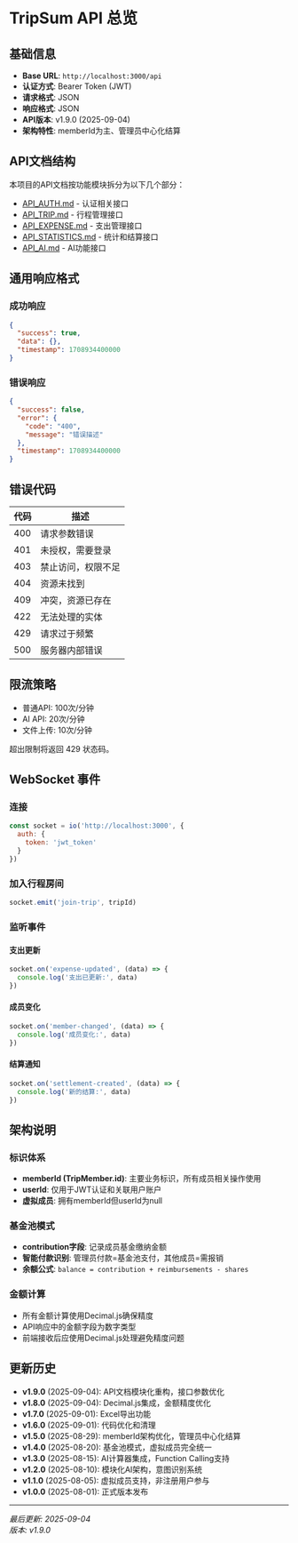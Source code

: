# TripSum API 总览

## 基础信息

- **Base URL**: `http://localhost:3000/api`
- **认证方式**: Bearer Token (JWT)
- **请求格式**: JSON
- **响应格式**: JSON
- **API版本**: v1.9.0 (2025-09-04)
- **架构特性**: memberId为主、管理员中心化结算

## API文档结构

本项目的API文档按功能模块拆分为以下几个部分：

- [API_AUTH.md](./API_AUTH.md) - 认证相关接口
- [API_TRIP.md](./API_TRIP.md) - 行程管理接口
- [API_EXPENSE.md](./API_EXPENSE.md) - 支出管理接口
- [API_STATISTICS.md](./API_STATISTICS.md) - 统计和结算接口
- [API_AI.md](./API_AI.md) - AI功能接口

## 通用响应格式

### 成功响应

```json
{
  "success": true,
  "data": {},
  "timestamp": 1708934400000
}
```

### 错误响应

```json
{
  "success": false,
  "error": {
    "code": "400",
    "message": "错误描述"
  },
  "timestamp": 1708934400000
}
```

## 错误代码

| 代码 | 描述 |
|------|------|
| 400 | 请求参数错误 |
| 401 | 未授权，需要登录 |
| 403 | 禁止访问，权限不足 |
| 404 | 资源未找到 |
| 409 | 冲突，资源已存在 |
| 422 | 无法处理的实体 |
| 429 | 请求过于频繁 |
| 500 | 服务器内部错误 |

## 限流策略

- 普通API: 100次/分钟
- AI API: 20次/分钟
- 文件上传: 10次/分钟

超出限制将返回 429 状态码。

## WebSocket 事件

### 连接

```javascript
const socket = io('http://localhost:3000', {
  auth: {
    token: 'jwt_token'
  }
})
```

### 加入行程房间

```javascript
socket.emit('join-trip', tripId)
```

### 监听事件

#### 支出更新
```javascript
socket.on('expense-updated', (data) => {
  console.log('支出已更新:', data)
})
```

#### 成员变化
```javascript
socket.on('member-changed', (data) => {
  console.log('成员变化:', data)
})
```

#### 结算通知
```javascript
socket.on('settlement-created', (data) => {
  console.log('新的结算:', data)
})
```

## 架构说明

### 标识体系
- **memberId (TripMember.id)**: 主要业务标识，所有成员相关操作使用
- **userId**: 仅用于JWT认证和关联用户账户
- **虚拟成员**: 拥有memberId但userId为null

### 基金池模式
- **contribution字段**: 记录成员基金缴纳金额
- **智能付款识别**: 管理员付款=基金池支付，其他成员=需报销
- **余额公式**: `balance = contribution + reimbursements - shares`

### 金额计算
- 所有金额计算使用Decimal.js确保精度
- API响应中的金额字段为数字类型
- 前端接收后应使用Decimal.js处理避免精度问题

## 更新历史

- **v1.9.0** (2025-09-04): API文档模块化重构，接口参数优化
- **v1.8.0** (2025-09-04): Decimal.js集成，金额精度优化  
- **v1.7.0** (2025-09-01): Excel导出功能
- **v1.6.0** (2025-09-01): 代码优化和清理
- **v1.5.0** (2025-08-29): memberId架构优化，管理员中心化结算
- **v1.4.0** (2025-08-20): 基金池模式，虚拟成员完全统一
- **v1.3.0** (2025-08-15): AI计算器集成，Function Calling支持
- **v1.2.0** (2025-08-10): 模块化AI架构，意图识别系统
- **v1.1.0** (2025-08-05): 虚拟成员支持，非注册用户参与
- **v1.0.0** (2025-08-01): 正式版本发布

---
*最后更新: 2025-09-04*  
*版本: v1.9.0*
